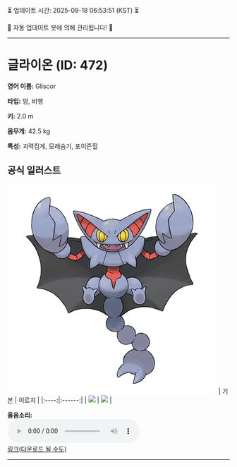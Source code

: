 
⏳ 업데이트 시간: 2025-09-18 06:53:51 (KST) ⏳

🤖 자동 업데이트 봇에 의해 관리됩니다! 🤖

---

# 글라이온 (ID: 472)
**영어 이름:** Gliscor

**타입:** 땅, 비행

**키:** 2.0 m

**몸무게:** 42.5 kg

**특성:** 괴력집게, 모래숨기, 포이즌힐

## 공식 일러스트
![](https://raw.githubusercontent.com/PokeAPI/sprites/master/sprites/pokemon/other/official-artwork/472.png)
| 기본 | 이로치 |
|:----:|:------:|
| <img src="http://play.pokemonshowdown.com/sprites/ani/gliscor.gif" width="200"> | <img src="http://play.pokemonshowdown.com/sprites/ani-shiny/gliscor.gif" width="200"> |

**울음소리:**<br><audio controls src="https://raw.githubusercontent.com/PokeAPI/cries/main/cries/pokemon/latest/472.ogg"></audio><br> [링크(다운로드 될 수도)](https://raw.githubusercontent.com/PokeAPI/cries/main/cries/pokemon/latest/472.ogg)


---
